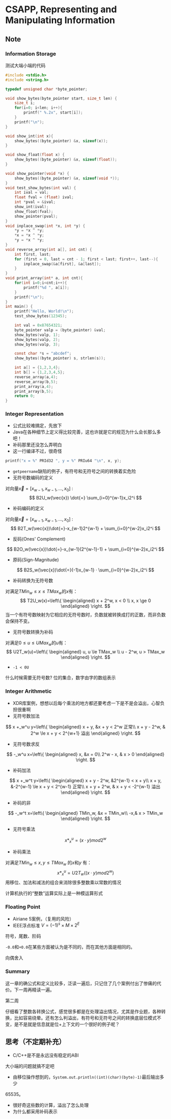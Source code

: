 # CSAPP, Representing and Manipulating Information

## Note

### Information Storage

测试大端小端的代码

```c
#include <stdio.h>
#include <string.h>

typedef unsigned char *byte_pointer;

void show_bytes(byte_pointer start, size_t len) {
    size_t i;
    for(i=0; i<len; i++){
        printf(" %.2x", start[i]);
    }
    printf("\n");
}

void show_int(int x){
    show_bytes((byte_pointer) &x, sizeof(x));
}

void show_float(float x) {
    show_bytes((byte_pointer) &x, sizeof(float));
}

void show_pointer(void *x) {
    show_bytes((byte_pointer) &x, sizeof(void *));
}
void test_show_bytes(int val) {
    int ival = val;
    float fval = (float) ival;
    int *pval = &ival;
    show_int(ival);
    show_float(fval);
    show_pointer(pval);
}
void inplace_swap(int *x, int *y) {
    *y = *x ^ *y;
    *x = *x ^ *y;
    *y = *x ^ *y;
}
void reverse_array(int a[], int cnt) {
    int first, last;
    for (first = 0, last = cnt - 1; first < last; first++, last--){
        inplace_swap(&a[first], &a[last]);
    }
}
void print_array(int* a, int cnt){
    for(int i=0;i<cnt;i++){
        printf("%d ", a[i]);
    }
    printf("\n");
}
int main() {
    printf("Hello, World!\n");
    test_show_bytes(12345);

    int val = 0x87654321;
    byte_pointer valp = (byte_pointer) &val;
    show_bytes(valp, 1);
    show_bytes(valp, 2);
    show_bytes(valp, 3);

    const char *s = "abcdef";
    show_bytes((byte_pointer) s, strlen(s));

    int a[] = {1,2,3,4};
    int b[] = {1,2,3,4,5};
    reverse_array(a,4);
    reverse_array(b,5);
    print_array(a,4);
    print_array(b,5);
    return 0;
}
```



### Integer Representation

- 公式比较难搞定，先放下
- Java在各种细节上定义得比较完善，这也许就是它的规范为什么会长那么多吧！
- 补码那里还没怎么弄明白
- 这一行编译不过，很奇怪

```c
printf("x = %" PRId32 ", y = %" PRIu64 "\n", x, y);
```

- `getpeername`缺陷的例子，有符号和无符号之间的转换着实危险
- 无符号数编码的定义

对向量$\vec{x}=[x_{w-1},x_{w-1},\dots ,x_0]$ :
$$
B2U_w(\vec{x}) \dot{=} \sum_{i=0}^{w-1}x_i2^i
$$

- 补码编码的定义

对向量$\vec{x}=[x_{w-1},x_{w-1},\dots ,x_0]$ :
$$
B2T_w(\vec{x})\dot{=}-x_{w-1}2^{w-1} + \sum_{i=0}^{w-2}x_i2^i
$$

- 反码(Ones' Complement)

$$
B2O_w(\vec{x})\dot{=}-x_{w-1}(2^{w-1}-1) + \sum_{i=0}^{w-2}x_i2^i
$$

- 原码(Sign-Magnitude)

$$
B2S_w(\vec{x})\dot{=}(-1)x_{w-1} ·  \sum_{i=0}^{w-2}x_i2^i
$$

- 补码转换为无符号数

对满足$TMin_w \le x \le TMax_w$的$x$有：
$$
T2U_w(x)=\left\{
\begin{aligned}
x + 2^w, x < 0 \\
x, x \ge 0 
\end{aligned}
\right.
$$
当一个有符号数映射为它相应的无符号数时，负数就被转换成打的正数，而非负数会保持不变。

- 无符号数转换为补码

对满足$0 \le u \le UMax_w$的$u$有：
$$
U2T_w(u)=\left\{
\begin{aligned}
u, u  \le  TMax_w \\
u - 2^w, u > TMax_w
\end{aligned}
\right.
$$

- `-1 < 0U`

什么时候需要无符号数? 位的集合，数字由字的数组表示

### Integer Arithmetic

- XDR库案例，想想以后每个乘法的地方都还要考虑一下是不是会溢出，心智负担很重啊
- 无符号数加法

$$
x +_w^u y=\left\{
\begin{aligned}
x + y,  &x + y  <  2^w  正常\\
x + y - 2^w, & 2^w \le x + y < 2^{w+1} 溢出
\end{aligned}
\right.
$$

- 无符号数求反

$$
-_w^u x=\left\{
\begin{aligned}
x,  &x = 0\\
2^w - x, & x > 0
\end{aligned}
\right.
$$

- 补码加法

$$
x +_w^t y=\left\{
\begin{aligned}
x + y - 2^w,  &2^{w-1} <  x + y\\
x + y,  &-2^{w-1} \le x + y  <  2^{w-1}  正常\\
x + y + 2^w, & x + y < -2^{w-1} 溢出
\end{aligned}
\right.
$$

- 补码的非

$$
-_w^t x=\left\{
\begin{aligned}
TMin_w,  &x = TMin_w\\
-x,& x > TMin_w
\end{aligned}
\right.
$$

- 无符号乘法

$$
x *_x^u = (x · y) mod 2^w
$$

- 补码乘法

对满足$TMin_w \le x, y \le TMax_w$  的$x$和$y$ 有：
$$
x *_x^u =U2T_w( (x · y) mod 2^w)
$$
用移位、加法和减法的组合来消除很多整数乘以常数的情况

计算机执行的“整数”运算实际上是一种模运算形式



### Floating Point

- Airiane 5案例，（复用的风险）
- IEEE浮点标准 $V=(-1)^s \times M \times 2^E$

符号，尾数、阶码

`-0.0`和`+0.0`在某些方面被认为是不同的，而在其他方面是相同的。

向偶舍入

### Summary

这一章的确公式和定义比较多，泛读一遍后，只记住了几个案例付出了惨痛的代价。下一周再精读一遍。

第二周

仔细看了整数各转换公式，感觉很多都是在处理溢出情况，尤其是作业题，各种转换，比如容易绕晕。还有怎么判溢出，有符号和无符号之间的转换底层位模式不变，是不是就是信息就是位+上下文的一个很好的例子呢？

## 思考（不定期补充）

- C/C++是不是永远没有稳定的ABI

大小端的问题就搞不定吧

- 由移位操作想到的，`System.out.println((int)(char)(byte)-1)`最后输出多少

65535。

- 很好奇这些数的计算，溢出了怎么处理
- 为什么都采用补码表示